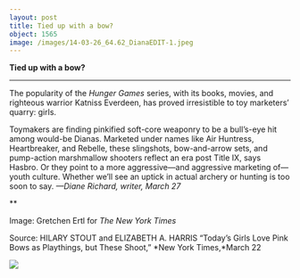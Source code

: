 ```yaml
---
layout: post
title: Tied up with a bow?
object: 1565
image: /images/14-03-26_64.62_DianaEDIT-1.jpeg
---
```

**Tied up with a bow?**

****

The popularity of the *Hunger Games* series, with its books, movies, and righteous warrior Katniss Everdeen, has proved irresistible to toy marketers’ quarry: girls. 

Toymakers are finding pinkified soft-core weaponry to be a bull’s-eye hit among would-be Dianas. Marketed under names like Air Huntress, Heartbreaker, and Rebelle, these slingshots, bow-and-arrow sets, and pump-action marshmallow shooters reflect an era post Title IX, says Hasbro. Or they point to a more aggressive—and aggressive marketing of—youth culture. Whether we’ll see an uptick in actual archery or hunting is too soon to say. *—Diane Richard, writer, March 27*

**

Image: Gretchen Ertl for *The New York Times*

Source: HILARY STOUT and ELIZABETH A. HARRIS “Today’s Girls Love Pink Bows as Playthings, but These Shoot,” *New York Times,*March 22

![]({{siteurl.base}}/images/14-03-26_64.62_DianaEDIT-1.jpeg)

